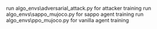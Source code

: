 run algo_envs\adversarial_attack.py for attacker training
run algo_envs\sappo_mujoco.py for sappo agent training
run algo_envs\ppo_mujoco.py for vanilla agent training
